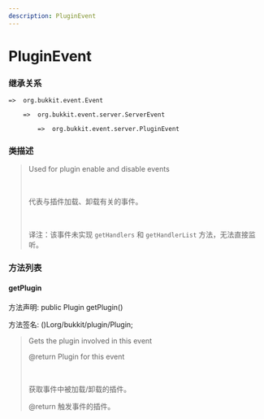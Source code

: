 ```yaml
---
description: PluginEvent
---
```


# PluginEvent

### 继承关系

    =>  org.bukkit.event.Event

        =>  org.bukkit.event.server.ServerEvent

            =>  org.bukkit.event.server.PluginEvent

### 类描述

> Used for plugin enable and disable events
> 
> <br>
> 
> 代表与插件加载、卸载有关的事件。
> 
> <br>
> 
> 译注：该事件未实现 `getHandlers` 和 `getHandlerList` 方法，无法直接监听。

### 方法列表

#### getPlugin

方法声明: public Plugin getPlugin()

方法签名: ()Lorg/bukkit/plugin/Plugin;

> Gets the plugin involved in this event
> 
> @return Plugin for this event
> 
> <br>
> 
> 获取事件中被加载/卸载的插件。
> 
> @return 触发事件的插件。